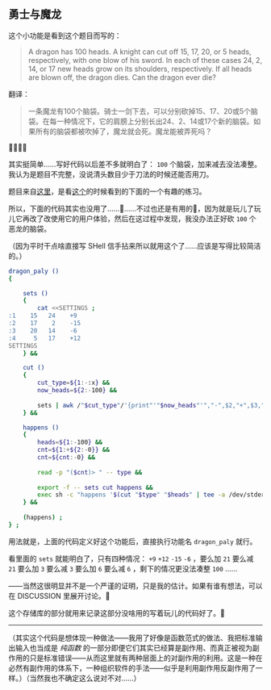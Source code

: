 ## 勇士与魔龙

这个小功能是看到这个题目而写的：

> A dragon has 100 heads. A knight can cut off 15, 17, 20, or 5 heads, respectively, with one blow of his sword. In each of these cases 24, 2, 14, or 17 new heads grow on its shoulders, respectively. If all heads are blown off, the dragon dies. Can the dragon ever die?
> 

翻译：

> 一条魔龙有100个脑袋。骑士一剑下去，可以分别砍掉15、17、20或5个脑袋。在每一种情况下，它的肩膀上分别长出24、2、14或17个新的脑袋。如果所有的脑袋都被吹掉了，魔龙就会死。魔龙能被弄死吗？
> 

🦐🦐🦐🦐

其实挺简单……写好代码以后差不多就明白了： `100` 个脑袋，加来减去没法凑整。我认为是题目不完整，没说清头数目少于刀法的时候还能否用刀。

题目来自[这里](https://brilliant.org/problems/dragons-100-heads/)，是看[这个](https://brilliant.org/wiki/invariant-principle-definition/)的时候看到的下面的一个有趣的练习。

所以，下面的代码其实也没用了……🦥……不过也还是有用的🐸，因为就是玩儿了玩儿它再改了改使用它的用户体验，然后在这过程中发现，我没办法正好砍 `100` 个恶龙的脑袋。

（因为平时干点啥直接写 SHell 信手拈来所以就用这个了……应该是写得比较简洁的。）

~~~~ sh
dragon_paly ()
{

    sets ()
    {
        cat <<SETTINGS ;
:1    15   24    +9
:2    17    2    -15
:3    20   14    -6
:4     5   17    +12
SETTINGS
    } &&

    cut ()
    {
        cut_type=${1:-:x} &&
        now_heads=${2:-100} &&
        
        sets | awk /"$cut_type"/'{print"'"$now_heads"'","-",$2,"+",$3,"#",$4,"->"}' | tee -a /dev/stderr | bc ;
    } &&

    happens ()
    {
        heads=${1:-100} &&
        cnt=${1:+${2:-0}} &&
        cnt=${cnt:-0} &&
        
        read -p "($cnt)> " -- type &&
        
        export -f -- sets cut happens &&
        exec sh -c "happens '$(cut "$type" "$heads" | tee -a /dev/stderr)' '$((cnt+1))'" ;
    } &&
    
    (happens) ;
} ;
~~~~

用法就是，上面的代码定义好这个功能后，直接执行功能名 `dragon_paly` 就行。

看里面的 `sets` 就能明白了，只有四种情况： `+9` `+12` `-15` `-6` ，要么加 `21` 要么减 `21` 要么加 `3` 要么减 `3` 要么加 `6` 要么减 `6` ，剩下的情况更没法凑整 `100` ……

——当然这很明显并不是一个严谨的证明，只是我的估计。如果有谁有想法，可以在 DISCUSSION 里展开讨论。🦀

这个存储库的部分就用来记录这部分没啥用的写着玩儿的代码好了。🙈

----

（其实这个代码是想体现一种做法——我用了好像是函数范式的做法、我把标准输出输入也当成是 *纯函数* 的一部分即便它们其实已经算是副作用、而真正被视为副作用的只是标准错误——从而这里就有两种层面上的对副作用的利用。这是一种在必然有副作用的体系下，一种组织软件的手法——似乎是利用副作用反副作用了一样。）（当然我也不确定这么说对不对……）

